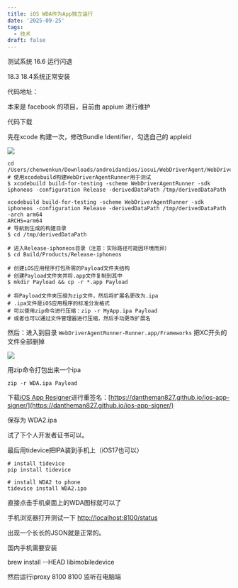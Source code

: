 ```yaml
---
title: iOS WDA作为App独立运行
date: '2025-09-25'
tags:
  - 技术
draft: false
---
```

测试系统 16.6 运行闪退

18.3 18.4系统正常安装

代码地址：

本来是 facebook 的项目，目前由 appium 进行维护

代码下载

先在xcode 构建一次，修改Bundle Identifier，勾选自己的 appleid

![](https://prod-files-secure.s3.us-west-2.amazonaws.com/c205fb54-92b2-4987-8be3-972b67d27acc/cb756a73-27bc-4b0d-951a-858df3344b59/image.png?X-Amz-Algorithm=AWS4-HMAC-SHA256&X-Amz-Content-Sha256=UNSIGNED-PAYLOAD&X-Amz-Credential=ASIAZI2LB466WZKNDLZ4%2F20250925%2Fus-west-2%2Fs3%2Faws4_request&X-Amz-Date=20250925T061635Z&X-Amz-Expires=3600&X-Amz-Security-Token=IQoJb3JpZ2luX2VjEOT%2F%2F%2F%2F%2F%2F%2F%2F%2F%2FwEaCXVzLXdlc3QtMiJHMEUCIDqQ1AC%2F2pSLpk9rH48vXwtYJk%2BzIsOvOPucEJZoBMWzAiEA365Zwni3ywMKr%2BhcGMx9x93w0dkfkuZ6%2Btrsud7ZyOwq%2FwMIbRAAGgw2Mzc0MjMxODM4MDUiDOzkaKVM8HzBLnMamyrcAySRsLzT6t00MMrUIAbPt%2Ft2Keeb6D9s0Yf5nVZOjoTfCk7EYRI99Q%2FODjJ6lClpZrRQx%2BmdbFAdccrKDJ%2FV%2BIgkY9tU5KGvXMjd78ODi9rn2LIq%2BQbMnC5cbWVZv6J7O6%2BWVlSXrKXivdgPwYhQz5PEr2RAiQjhEcyor7qZW0lX8PEwt273Kf8%2F9ea5uVazLsk9ZoN1FwfdXJnznFJnRKSqY6lQ9OJLzOORP6YZ2sPs1C5AnyVN36u7YK53bieEw7Ij%2B%2FrwHGNCR7qn%2FkFvf7kzVMYAuMooTAfV9rAq3nLYo2J%2FFdbPaF%2B5uYJ5hPw1S1u%2BAmLkKD0SK31HTg50mp28y1pefSc4kQHOO17TuWhvbyjsYRs2bzrvJd94d9EnjhUAZbJ9lpvWGZ78TvrWhT1zGwySbSwgPsV5qwgFZBGLaETAl9WF5G8KbTppw12BZzLxDk%2F495D6OB3OszHQ%2BgvoFPxw5jAv33S%2BUgdQcYQIle%2Fb5HNVmAj%2B%2FhTl7QDl6rPjUa%2FJN3E%2FJbM0g%2B1yIHUCSXYTJU3KqDfKOZmkfnqbgfH%2FeJaXj2VNpNkzC3eE6myh%2Fsw94AsUobx8Oj7nZ5I15rydVd2dEOE%2Bc%2Fo35mitJXFfFvt03vNleq0NMPz20sYGOqUBCqbbkBmV4Wl1DAd0AJdD7HiX06yv1oPhaa8Qo5e9n915hsvaaWpma0F4MAX2HlBDa7zN1vDlD%2BDTbzVravWIzfw6QEieEcVu6KZuXatrpFEEvRSnlmoG7qN%2FR4nh8v2OeNrwTxzeSgx9mGznMCuTu9aH2solGh9NvJQovyyp23JGd2gaJhzWbgYpJDBDFW6VupUqTFTI7rAEGEuSg8XzcD6DSP25&X-Amz-Signature=f00b777d091e673c9e95331fae52cd3d6c54d87efd2547a7693202817eaf3bf4&X-Amz-SignedHeaders=host&x-amz-checksum-mode=ENABLED&x-id=GetObject)

```shell
cd /Users/chenwenkun/Downloads/androidandios/iosui/WebDriverAgent/WebDriverAgent
# 使用xcodebuild构建WebDriverAgentRunner用于测试
$ xcodebuild build-for-testing -scheme WebDriverAgentRunner -sdk iphoneos -configuration Release -derivedDataPath /tmp/derivedDataPath

xcodebuild build-for-testing -scheme WebDriverAgentRunner -sdk iphoneos -configuration Release -derivedDataPath /tmp/derivedDataPath -arch arm64
ARCHS=arm64
# 导航到生成的构建目录
$ cd /tmp/derivedDataPath

# 进入Release-iphoneos目录（注意：实际路径可能因环境而异）
$ cd Build/Products/Release-iphoneos

# 创建iOS应用程序打包所需的Payload文件夹结构
# 创建Payload文件夹并将.app文件复制到其中
$ mkdir Payload && cp -r *.app Payload

# 将Payload文件夹压缩为zip文件，然后将扩展名更改为.ipa
# .ipa文件是iOS应用程序的标准分发格式
# 可以使用zip命令进行压缩：zip -r MyApp.ipa Payload
# 或者也可以通过文件管理器进行压缩，然后手动更改扩展名
```

然后：进入到目录 `WebDriverAgentRunner-Runner.app/Frameworks` 把XC开头的文件全部删掉

![](https://prod-files-secure.s3.us-west-2.amazonaws.com/c205fb54-92b2-4987-8be3-972b67d27acc/358b8d2b-1bfe-4fb9-beb5-83e1de5f201e/image.png?X-Amz-Algorithm=AWS4-HMAC-SHA256&X-Amz-Content-Sha256=UNSIGNED-PAYLOAD&X-Amz-Credential=ASIAZI2LB466WZKNDLZ4%2F20250925%2Fus-west-2%2Fs3%2Faws4_request&X-Amz-Date=20250925T061635Z&X-Amz-Expires=3600&X-Amz-Security-Token=IQoJb3JpZ2luX2VjEOT%2F%2F%2F%2F%2F%2F%2F%2F%2F%2FwEaCXVzLXdlc3QtMiJHMEUCIDqQ1AC%2F2pSLpk9rH48vXwtYJk%2BzIsOvOPucEJZoBMWzAiEA365Zwni3ywMKr%2BhcGMx9x93w0dkfkuZ6%2Btrsud7ZyOwq%2FwMIbRAAGgw2Mzc0MjMxODM4MDUiDOzkaKVM8HzBLnMamyrcAySRsLzT6t00MMrUIAbPt%2Ft2Keeb6D9s0Yf5nVZOjoTfCk7EYRI99Q%2FODjJ6lClpZrRQx%2BmdbFAdccrKDJ%2FV%2BIgkY9tU5KGvXMjd78ODi9rn2LIq%2BQbMnC5cbWVZv6J7O6%2BWVlSXrKXivdgPwYhQz5PEr2RAiQjhEcyor7qZW0lX8PEwt273Kf8%2F9ea5uVazLsk9ZoN1FwfdXJnznFJnRKSqY6lQ9OJLzOORP6YZ2sPs1C5AnyVN36u7YK53bieEw7Ij%2B%2FrwHGNCR7qn%2FkFvf7kzVMYAuMooTAfV9rAq3nLYo2J%2FFdbPaF%2B5uYJ5hPw1S1u%2BAmLkKD0SK31HTg50mp28y1pefSc4kQHOO17TuWhvbyjsYRs2bzrvJd94d9EnjhUAZbJ9lpvWGZ78TvrWhT1zGwySbSwgPsV5qwgFZBGLaETAl9WF5G8KbTppw12BZzLxDk%2F495D6OB3OszHQ%2BgvoFPxw5jAv33S%2BUgdQcYQIle%2Fb5HNVmAj%2B%2FhTl7QDl6rPjUa%2FJN3E%2FJbM0g%2B1yIHUCSXYTJU3KqDfKOZmkfnqbgfH%2FeJaXj2VNpNkzC3eE6myh%2Fsw94AsUobx8Oj7nZ5I15rydVd2dEOE%2Bc%2Fo35mitJXFfFvt03vNleq0NMPz20sYGOqUBCqbbkBmV4Wl1DAd0AJdD7HiX06yv1oPhaa8Qo5e9n915hsvaaWpma0F4MAX2HlBDa7zN1vDlD%2BDTbzVravWIzfw6QEieEcVu6KZuXatrpFEEvRSnlmoG7qN%2FR4nh8v2OeNrwTxzeSgx9mGznMCuTu9aH2solGh9NvJQovyyp23JGd2gaJhzWbgYpJDBDFW6VupUqTFTI7rAEGEuSg8XzcD6DSP25&X-Amz-Signature=79bf478cb9db4c08105c9f44f8c14ebe763ccfc942bcb9cb48fad7358e6f869b&X-Amz-SignedHeaders=host&x-amz-checksum-mode=ENABLED&x-id=GetObject)

用zip命令打包出来一个ipa

```shell
zip -r WDA.ipa Payload
```

下载[iOS App Resigner](https://zhida.zhihu.com/search?content_id=237756070&content_type=Article&match_order=1&q=iOS%20App%20Resigner&zd_token=eyJhbGciOiJIUzI1NiIsInR5cCI6IkpXVCJ9.eyJpc3MiOiJ6aGlkYV9zZXJ2ZXIiLCJleHAiOjE3NDQzNTQ0ODAsInEiOiJpT1MgQXBwIFJlc2lnbmVyIiwiemhpZGFfc291cmNlIjoiZW50aXR5IiwiY29udGVudF9pZCI6MjM3NzU2MDcwLCJjb250ZW50X3R5cGUiOiJBcnRpY2xlIiwibWF0Y2hfb3JkZXIiOjEsInpkX3Rva2VuIjpudWxsfQ.XGwOKX0ujlvhojSuRT3SlA0sDFnQK-FxDJr60CX6YqU&zhida_source=entity)进行重签名：[https://dantheman827.github.io/ios-app-signer/](https://dantheman827.github.io/ios-app-signer/)

保存为 WDA2.ipa

试了下个人开发者证书可以。

最后用tidevice把IPA装到手机上（iOS17也可以）

```shell
# install tidevice
pip install tidevice

# install WDA2 to phone
tidevice install WDA2.ipa
```

直接点击手机桌面上的WDA图标就可以了

手机浏览器打开测试一下 [http://localhost:8100/status](http://localhost:8100/status)

出现一个长长的JSON就是正常的。

国内手机需要安装

brew install --HEAD libimobiledevice

然后运行iproxy 8100 8100 监听在电脑端
